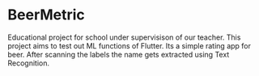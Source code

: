 # BeerMetric

Educational project for school under supervisison of our teacher.
This project aims to test out ML functions of Flutter.
Its a simple rating app for beer. After scanning the labels the name gets extracted using Text Recognition.
